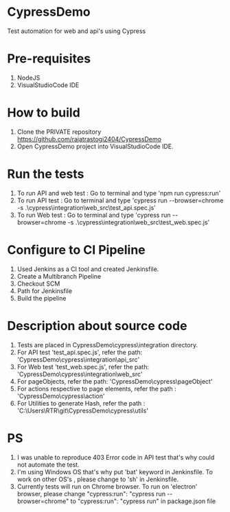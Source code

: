 # CypressDemo
Test automation for web and api's using Cypress

# Pre-requisites

1. NodeJS
2. VisualStudioCode IDE

# How to build

1. Clone the PRIVATE repository https://github.com/rajatrastogi2404/CypressDemo	
2. Open CypressDemo project into VisualStudioCode IDE.

# Run the tests

1. To run API and web test : Go to terminal and type 'npm run cypress:run'
2. To run API test : Go to terminal and type 'cypress run --browser=chrome -s .\cypress\integration\web_src\test_api.spec.js' 
3. To run Web test : Go to terminal and type 'cypress run --browser=chrome -s .\cypress\integration\web_src\test_web.spec.js' 

# Configure to CI Pipeline

1. Used Jenkins as a CI tool and created Jenkinsfile.
2. Create a Multibranch Pipeline
3. Checkout SCM
4. Path for Jenkinsfile
5. Build the pipeline

# Description about source code

1. Tests are placed in CypressDemo\cypress\integration directory.
2. For API test 'test_api.spec.js', refer the path: 'CypressDemo\cypress\integration\api_src'
3. For Web test 'test_web.spec.js', refer the path: 'CypressDemo\cypress\integration\web_src'
4. For pageObjects, refer the path: 'CypressDemo\cypress\pageObject'
5. For actions respective to page elements, refer the path : 'CypressDemo\cypress\action' 
6. For Utilities to generate Hash, refer the path : 'C:\Users\RTR\git\CypressDemo\cypress\utils'

# PS
1. I was unable to reproduce 403 Error code in API test that's why could not automate the test.
2. I'm using Windows OS that's why put 'bat' keyword in Jenkinsfile. To work on other OS's , please change to 'sh' in Jenkinsfile.
3. Currently tests will run on Chrome browser. To run on 'electron' browser, please change  "cypress:run": "cypress run --browser=chrome" to  "cypress:run": "cypress run" in package.json file
